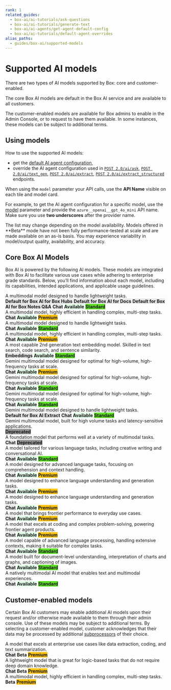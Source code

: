 ```yaml
---
rank: 1
related_guides:
  - box-ai/ai-tutorials/ask-questions
  - box-ai/ai-tutorials/generate-text
  - box-ai/ai-agents/get-agent-default-config
  - box-ai/ai-tutorials/default-agent-overrides
alias_paths:
  - guides/box-ai/supported-models
---
```


# Supported AI models

There are two types of AI models supported by Box: core and customer-enabled.

The core Box AI models are default in the Box AI service and are available to
all customers.

The customer-enabled models are available for Box admins to enable in the Admin
Console, or to request to have them available. In some instances, these models
can be subject to additional terms.

## Using models

How to use the supported AI models:

- get the [default AI agent configuration][agent],
- override the AI agent configuration used in [`POST 2.0/ai/ask`][ask], [`POST 2.0/ai/text_gen`][text-gen], [`POST 2.0/ai/extract`][extract], [`POST 2.0/ai/extract_structured`][extract-structured] endpoints.

When using the `model` parameter your API calls, use the **API Name** visible on each tile and model card.

For example, to get the AI agent configuration for a specific model, use the [model][ai-model] parameter and provide the `azure__openai__gpt_4o_mini` API name. Make sure you use **two underscores** after the provider name.

<Message type='notice'>
The list may change depending on the model availability.
Models offered in **Beta** mode have not been fully performance-tested at scale and are made available on an as-is basis. You may experience variability in model/output quality, availability, and accuracy.
</Message>

## Core Box AI Models

Box AI is powered by the following AI models. These models are integrated with Box AI to facilitate various use cases while adhering to enterprise grade standards. Below, you’ll find information about each model, including its capabilities, intended applications, and applicable usage guidelines.

<TileGrid rows="2">
		<Tile type="gpt" title="azure__openai__gpt_4_1_mini" href="/guides/box-ai/ai-models/azure-openai-gpt-4-1-mini-model-card">
      A multimodal model designed to handle lightweight tasks.
			<div>
			<strong style="background-color: #e8e8e8">Default for Box AI for Box Hubs</strong>
      <strong style="background-color: #e8e8e8">Default for Box AI for Docs</strong>
      <strong style="background-color: #e8e8e8">Default for Box AI for Box Notes Q&A</strong>
			<strong style="background-color: #e8e8e8">Chat</strong>
			<strong style="background-color: #e1ffe7">Available</strong>
			<strong style="background-color: #5ddf24 ">Standard</strong>
      </div>
    </Tile>
		<Tile type="gpt" title="azure__openai__gpt_4_1" href="/guides/box-ai/ai-models/azure-openai-gpt-4-1-model-card">
    	A multimodal model, highly efficient in handling complex, multi-step tasks.
      <div>
			<strong style="background-color: #e8e8e8">Chat</strong>
      <strong style="background-color: #e1ffe7">Available</strong>
			<strong style="background-color: #fec30c ">Premium</strong>
      </div>
    </Tile>
    <Tile type="gpt" title="azure__openai__gpt_4o_mini" href="/guides/box-ai/ai-models/azure-openai-gpt-4o-mini-model-card">
      A multimodal model designed to handle lightweight tasks.
			<div>
			<strong style="background-color: #e8e8e8">Chat</strong>
			<strong style="background-color: #e1ffe7">Available</strong>
			<strong style="background-color: #5ddf24 ">Standard</strong>
      </div>
    </Tile>
    <Tile type="gpt" title="azure__openai__gpt_4o" href="/guides/box-ai/ai-models/azure-openai-gpt-4o-model-card">
      A multimodal model, highly efficient in handling complex, multi-step tasks.
      <div>
        <strong style="background-color: #e8e8e8">Chat</strong>
        <strong style="background-color: #e1ffe7">Available</strong>
				<strong style="background-color: #fec30c ">Premium</strong>
      </div>
    </Tile>
    <Tile type="gpt" title="azure__openai__text_embedding_ada_002" href="/guides/box-ai/ai-models/azure-text-embedding-ada-002-model-card">
      A most capable 2nd generation text embedding model. Skilled in
      text search, code search, and sentence similarity.
      <div>
        <strong style="background-color: #e8e8e8">Embeddings</strong>
        <strong style="background-color: #e1ffe7">Available</strong>
				<strong style="background-color: #5ddf24 ">Standard</strong>
      </div>
    </Tile>
		<Tile type="gemini" title="google__gemini_2_5_pro_preview" href="/guides/box-ai/ai-models/google-gemini-2-5-pro-review-model-card">
      Gemini multimodal model designed for optimal for high-volume, high-frequency tasks at scale.
      <div>
        <strong style="background-color: #e8e8e8">Chat</strong>
        <strong style="background-color: #e1ffe7">Available</strong>
				<strong style="background-color: #fec30c ">Premium</strong>
      </div>
    </Tile>
		<Tile type="gemini" title="google__gemini_2_5_flash_preview" href="/guides/box-ai/ai-models/google-gemini-2-5-flash-preview-model-card">
      Gemini multimodal model designed for optimal for high-volume, high-frequency tasks at scale.
      <div>
        <strong style="background-color: #e8e8e8">Chat</strong>
        <strong style="background-color: #e1ffe7">Available</strong>
				<strong style="background-color: #5ddf24 ">Standard</strong>
      </div>
    </Tile>
    <Tile type="gemini" title="google__gemini_2_0_flash_001" href="/guides/box-ai/ai-models/google-gemini-2-0-flash-001-model-card">
      Gemini multimodal model designed for optimal for high-volume, high-frequency tasks at scale.
      <div>
        <strong style="background-color: #e8e8e8">Chat</strong>
        <strong style="background-color: #e1ffe7">Available</strong>
				<strong style="background-color: #5ddf24 ">Standard</strong>
      </div>
    </Tile>
    <Tile type="gemini" title="google__gemini_2_0_flash_lite_preview" href="/guides/box-ai/ai-models/google-gemini-2-0-flash-lite-preview-02-05">
      Gemini multimodal model designed to handle lightweight tasks.
      <div>
			<strong style="background-color: #e8e8e8">Default for Box AI Extract</strong>
        <strong style="background-color: #e8e8e8">Chat</strong>
        <strong style="background-color: #e1ffe7">Available</strong>
				<strong style="background-color: #5ddf24 ">Standard</strong>
      </div>
    </Tile>
    <Tile type="gemini" title="google__gemini_1_5_flash_001" href="/guides/box-ai/ai-models/google-gemini-1-5-flash-001-model-card">
      Gemini multimodal model, built for high volume tasks and latency-sensitive applications.
      <div>
        <strong style="background-color: #999999">Deprecated</strong>
      </div>
    </Tile>
    <Tile type="gemini" title="google__gemini_1_5_pro_001" href="/guides/box-ai/ai-models/google-gemini-1-5-pro-001-model-card">
        A foundation model that performs well at a variety of multimodal tasks.
      <div>
        <strong style="background-color: #e8e8e8">Chat</strong>
        <strong style="background-color: #999999">Deprecated</strong>
      </div>
    </Tile>
    <Tile type="model" title="aws__claude_3_haiku" href="/guides/box-ai/ai-models/aws-claude-3-haiku-model-card">
      A model tailored for various language tasks, including creative writing and conversational AI.
      <div>
        <strong style="background-color: #e8e8e8">Chat</strong>
        <strong style="background-color: #e1ffe7">Available</strong>
				<strong style="background-color: #5ddf24 ">Standard</strong>
      </div>
    </Tile>
    <Tile type="model" title="aws__claude_3_sonnet" href="/guides/box-ai/ai-models/aws-claude-3-sonnet-model-card">
       A model designed for advanced language tasks, focusing on comprehension and context handling.
      <div>
        <strong style="background-color: #e8e8e8">Chat</strong>
        <strong style="background-color: #e1ffe7">Available</strong>
				<strong style="background-color: #fec30c ">Premium</strong>
      </div>
    </Tile>
     <Tile type="model" title="aws__claude_3_5_sonnet" href="/guides/box-ai/ai-models/aws-claude-3-5-sonnet-model-card">
      A model designed to enhance language understanding and generation tasks.
      <div>
        <strong style="background-color: #e8e8e8">Chat</strong>
        <strong style="background-color: #e1ffe7">Available</strong>
				<strong style="background-color: #fec30c ">Premium</strong>
      </div>
    </Tile>
		<Tile type="model" title="aws__claude_3_7_sonnet" href="/guides/box-ai/ai-models/aws-claude-3-7-sonnet-model-card">
      A model designed to enhance language understanding and generation tasks.
      <div>
        <strong style="background-color: #e8e8e8">Chat</strong>
        <strong style="background-color: #e1ffe7">Available</strong>
				<strong style="background-color: #fec30c ">Premium</strong>
      </div>
    </Tile>
		<Tile type="model" title="aws__claude_4_sonnet" href="/guides/box-ai/ai-models/aws-claude-4-sonnet-model-card">
      A model that brings frontier performance to everyday use cases.
      <div>
        <strong style="background-color: #e8e8e8">Chat</strong>
        <strong style="background-color: #e1ffe7">Available</strong>
				<strong style="background-color: #fec30c ">Premium</strong>
      </div>
    </Tile>
		<Tile type="model" title="aws__claude_4_opus" href="/guides/box-ai/ai-models/aws-claude-4-opus-model-card">
      A model that excels at coding and complex problem-solving, powering frontier agent products.
      <div>
        <strong style="background-color: #e8e8e8">Chat</strong>
        <strong style="background-color: #e1ffe7">Available</strong>
				<strong style="background-color: #fec30c ">Premium</strong>
      </div>
    </Tile>
     <Tile type="model" title="aws__titan_text_lite" href="/guides/box-ai/ai-models/aws-titan-text-lite-model-card">
      A model capable of advanced language processing, handling extensive contexts, making it suitable for complex tasks.
      <div>
        <strong style="background-color: #e8e8e8">Chat</strong>
        <strong style="background-color: #e1ffe7">Available</strong>
				<strong style="background-color: #5ddf24 ">Standard</strong>
      </div>
    </Tile>
		<Tile type="model" title="ibm__llama_3_2_90b_vision_instruct" href="/guides/box-ai/ai-models/ibm-llama-3-2-90b-vision-instruct-model-card">
      A model built for document-level understanding, interpretation of charts and graphs, and captioning of images.
      <div>
        <strong style="background-color: #e8e8e8">Chat</strong>
				<strong style="background-color: #e1ffe7">Available</strong>
				<strong style="background-color: #5ddf24 ">Standard</strong>
      </div>
    </Tile>
		<Tile type="model" title="ibm__llama_4_scout" href="/guides/box-ai/ai-models/ibm-llama-4-scout-model-card">
      A natively multimodal AI model that enables text and multimodal experiences.
      <div>
        <strong style="background-color: #e8e8e8">Chat</strong>
				<strong style="background-color: #e1ffe7">Available</strong>
				<strong style="background-color: #5ddf24 ">Standard</strong>
      </div>
    </Tile>
</TileGrid>

## Customer-enabled models

Certain Box AI customers may enable additional AI models upon their request and/or otherwise made available to them through their admin console. Use of these models may be subject to additional terms. By selecting a customer-enabled model, customer acknowledges that their data may be processed by additional [subprocessors][subprocessors] of their choice.

<TileGrid rows="2">
		<Tile type="model" title="xai__grok_3_beta" href="/guides/box-ai/ai-models/xai-grok-3-beta-model-card">
      A model that excels at enterprise use cases like data extraction, coding, and text summarization.
      <div>
        <strong style="background-color: #e8e8e8">Chat</strong>
				<strong style="background-color: #fffbf3">Beta</strong>
				<strong style="background-color: #fec30c ">Premium</strong>
      </div>
    </Tile>
		<Tile type="model" title="xai__grok_3_mini_reasoning_beta" href="/guides/box-ai/ai-models/xai-grok-3-mini-beta-model-card">
      A lightweight model that is great for logic-based tasks that do not require deep domain knowledge.
      <div>
        <strong style="background-color: #e8e8e8">Chat</strong>
				<strong style="background-color: #fffbf3">Beta</strong>
				<strong style="background-color: #fec30c ">Premium</strong>
      </div>
    </Tile>
		<Tile type="gpt" title="openai__gpt_o3" href="/guides/box-ai/ai-models/openai-gpt-o3-model-card">
    	A multimodal model, highly efficient in handling complex, multi-step tasks.
      <div>
      <strong style="background-color: #fffbf3">Beta</strong>
			<strong style="background-color: #fec30c ">Premium</strong>
      </div>
    </Tile>
</TileGrid>

[ask]: e://post_ai_ask
[text-gen]: e://post_ai_text_gen
[extract]: e://post_ai_extract
[extract-structured]: e://post_ai_extract_structured
[agent]: e://get_ai_agent_default
[azure-ai-mini-4o-model]: https://learn.microsoft.com/en-us/azure/ai-services/openai/concepts/models?tabs=python-secure#gpt-4o-and-gpt-4-turbo
[vertex-ai-model]: https://cloud.google.com/vertex-ai/generative-ai/docs/learn/models#models
[vertex-ai-gemini-models]: https://cloud.google.com/vertex-ai/generative-ai/docs/learn/models#gemini-models
[vertex-text-models]: https://cloud.google.com/vertex-ai/generative-ai/docs/model-reference/text
[azure-ai-embeddings]: https://learn.microsoft.com/en-us/azure/ai-services/openai/concepts/models#embeddings
[ai-model]: e://get-ai-agent-default#param-model
[aws-claude]: https://aws.amazon.com/bedrock/claude/
[aws-titan]: https://aws.amazon.com/bedrock/titan/
[subprocessors]: https://www.box.com/legal/subprocessors